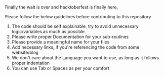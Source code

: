 Finally the wait is over and hacktoberfest is finally here, 

Please follow the below guidelines before contributing to this repository

1. The code should be self explainable, try to avoid unnecessary logic/variables as much as possible.
2. Please write proper Documentation for your sub-routines
3. Please provide a meaningful name for your files
4. Add necessary links, if you're referencing the code from some website/blog
5. We don't care about the Language you want to use, as long as it follows proper indentation
6. You can use Tab or Spaces as per your comfort
